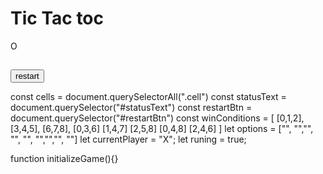 <!DOCTYPE html>
<html lang="en">
<head>
    <meta charset="UTF-8">
    <meta name="viewport" content="width=device-width, initial-scale=1.0">
    <link rel="stylesheet" href="myJs.css">
    <title>Wawa</title>
</head>
<body>
     <div id="gameContainer">
        <h1>Tic Tac toc</h1>
        <div id="cellContainer">
           <div cellIndex="1" class="cell">O</div>
            <div cellIndex="2" class="cell"></div>
           <div cellIndex="3" class="cell"></div>
           <div cellIndex="4" class="cell"></div>
           <div cellIndex="5" class="cell"></div>
           <div cellIndex="6" class="cell"></div>
           <div cellIndex="7" class="cell"></div>
           <div cellIndex="8" class="cell"></div>
           <div cellIndex="9" class="cell"></div>
        </div>
        <h2 id="statusText"></h2>
        <button id="restartBtn">restart</button>
     </div>
    <script src="myJs.js"></script>
</body>
</html>


const cells = document.querySelectorAll(".cell")
const statusText = document.querySelector("#statusText")
const restartBtn = document.querySelector("#restartBtn")
const winConditions = [
    [0,1,2],
    [3,4,5],
    [6,7,8],
    [0,3,6]
    [1,4,7]
    [2,5,8]
    [0,4,8]
    [2,4,6]
]
let options = ["", "","", "", "", "","","", ""]
let currentPlayer = "X";
let runing = true;

function initializeGame(){}